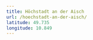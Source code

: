 ```yaml
---
title: Höchstadt an der Aisch
url: /hoechstadt-an-der-aisch/
latitude: 49.735
longitude: 10.849
---
```


